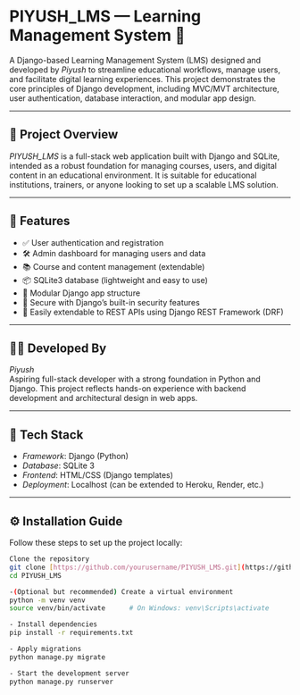 # PIYUSH_LMS — Learning Management System 🧠

A Django-based Learning Management System (LMS) designed and developed by *Piyush* to streamline educational workflows, manage users, and facilitate digital learning experiences. This project demonstrates the core principles of Django development, including MVC/MVT architecture, user authentication, database interaction, and modular app design.

---

## 📌 Project Overview

*PIYUSH_LMS* is a full-stack web application built with Django and SQLite, intended as a robust foundation for managing courses, users, and digital content in an educational environment. It is suitable for educational institutions, trainers, or anyone looking to set up a scalable LMS solution.

---

## 🚀 Features

- ✅ User authentication and registration
- 🛠 Admin dashboard for managing users and data
- 📚 Course and content management (extendable)
- 📦 SQLite3 database (lightweight and easy to use)
- 🧱 Modular Django app structure
- 🔐 Secure with Django’s built-in security features
- 🔗 Easily extendable to REST APIs using Django REST Framework (DRF)

---

## 👨‍💻 Developed By

*Piyush*  
Aspiring full-stack developer with a strong foundation in Python and Django. This project reflects hands-on experience with backend development and architectural design in web apps.

---

## 🧰 Tech Stack

- *Framework*: Django (Python)
- *Database*: SQLite 3
- *Frontend*: HTML/CSS (Django templates)
- *Deployment*: Localhost (can be extended to Heroku, Render, etc.)

---

## ⚙ Installation Guide

Follow these steps to set up the project locally:

```bash
Clone the repository
git clone [https://github.com/yourusername/PIYUSH_LMS.git](https://github.com/Piyush5031/Bca3rddjango.git)
cd PIYUSH_LMS

-(Optional but recommended) Create a virtual environment
python -m venv venv
source venv/bin/activate      # On Windows: venv\Scripts\activate

- Install dependencies
pip install -r requirements.txt

- Apply migrations
python manage.py migrate

- Start the development server
python manage.py runserver
